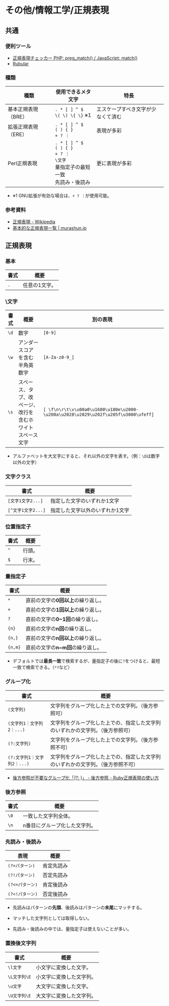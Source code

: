 # その他/情報工学/正規表現

## 共通

### 便利ツール

- [正規表現チェッカー PHP: preg_match() / JavaScript: match()](http://okumocchi.jp/php/re.php)
- [Rubular](https://rubular.com/)

### 種類

| 種類                | 使用できるメタ文字                                           | 特長                               |
| ------------------- | ------------------------------------------------------------ | ---------------------------------- |
| 基本正規表現（BRE） | `. * [ ] ^ $`<br />`\( \) \{ \}` ※1                          | エスケープすべき文字が少なくて済む |
| 拡張正規表現（ERE） | `. * [ ] ^ $`<br />`( ) { }`<br />`+ ? ｜`                   | 表現が多彩                         |
| Perl正規表現        | `. * [ ] ^ $`<br />`( ) { }`<br />`+ ? ｜`<br />`\文字`<br />量指定子の最短一致<br />先読み・後読み | 更に表現が多彩                     |

- ※1 GNU拡張が有効な場合は、`+ ? ｜`が使用可能。

### 参考資料

- [正規表現 - Wikipedia](https://ja.wikipedia.org/wiki/%E6%AD%A3%E8%A6%8F%E8%A1%A8%E7%8F%BE#%E6%A7%8B%E6%96%87)
- [基本的な正規表現一覧 | murashun.jp](https://murashun.jp/article/programming/regular-expression.html)

## 正規表現

### 基本

| 書式 | 概要          |
| ---- | ------------- |
| `.`  | 任意の1文字。 |

### \文字

| 書式 | 概要                                                     | 別の表現                                                     |
| ---- | -------------------------------------------------------- | ------------------------------------------------------------ |
| `\d` | 数字                                                     | `[0-9]`                                                      |
| `\w` | アンダースコアを含む半角英数字                           | `[A-Za-z0-9_]`                                               |
| `\s` | スペース、タブ、改ページ、改行を含むホワイトスペース文字 | `[ \f\n\r\t\v\u00a0\u1680\u180e\u2000-\u200a\u2028\u2029\u202f\u205f\u3000\ufeff]` |

- アルファベットを大文字にすると、それ以外の文字を表す。（例：`\D`は数字以外の文字）

### 文字クラス

| 書式               | 概要                            |
| ------------------ | ------------------------------- |
| `[文字1文字2...]`  | 指定した文字のいずれか1文字     |
| `[^文字1文字2...]` | 指定した文字以外のいずれか1文字 |

### 位置指定子

| 書式 | 概要   |
| ---- | ------ |
| `^`  | 行頭。 |
| `$`  | 行末。 |

### 量指定子

| 書式    | 概要                                |
| ------- | ----------------------------------- |
| `*`     | 直前の文字の**0回以上**の繰り返し。 |
| `+`     | 直前の文字の**1回以上**の繰り返し。 |
| `?`     | 直前の文字の**0~1回**の繰り返し。   |
| `{n}`   | 直前の文字の**n回**の繰り返し。     |
| `{n,}`  | 直前の文字の**n回以上**の繰り返し。 |
| `{n,m}` | 直前の文字の**n~m回**の繰り返し。   |

- デフォルトでは**最長一致**で検索するが、量指定子の後に`?`をつけると、最短一致で検索できる。（`*?`など）

### グループ化

| 書式                        | 概要                                                         |
| --------------------------- | ------------------------------------------------------------ |
| `(文字列)`                  | 文字列をグループ化した上での文字列。（後方参照可）           |
| `(文字列1｜文字列2｜...)`   | 文字列をグループ化した上での、指定した文字列のいずれかの文字列。（後方参照可） |
| `(?:文字列)`                | 文字列をグループ化した上での文字列。（後方参照不可）         |
| `(?:文字列1｜文字列2｜...)` | 文字列をグループ化した上での、指定した文字列のいずれかの文字列。（後方参照不可） |

- [後方参照が不要なグループ化「(?: )」 - 後方参照 - Ruby正規表現の使い方](https://www.javadrive.jp/ruby/regex/backreference/index4.html)

### 後方参照

| 書式 | 概要                          |
| ---- | ----------------------------- |
| `\0` | 一致した文字列全体。          |
| `\n` | n番目にグループ化した文字列。 |

### 先読み・後読み

| 表現            | 概要       |
| --------------- | ---------- |
| `(?=パターン)`  | 肯定先読み |
| `(?!パターン)`  | 否定先読み |
| `(?<=パターン)` | 肯定後読み |
| `(?<!パターン)` | 否定後読み |

- 先読みはパターンの**先頭**、後読みはパターンの**末尾**にマッチする。

- マッチした文字列としては取得しない。

- 先読み・後読みの中では、量指定子は使えないことが多い。

### 置換後文字列

| 書式         | 概要                     |
| ------------ | ------------------------ |
| `\l文字`     | 小文字に変換した文字。   |
| `\L文字列\E` | 小文字に変換した文字列。 |
| `\u文字`     | 大文字に変換した文字。   |
| `\U文字列\E` | 大文字に変換した文字列。 |
